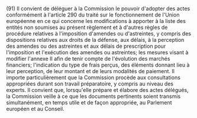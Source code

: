 (91) Il convient de déléguer à la Commission le pouvoir d'adopter des actes conformément à l'article 290 du traité sur le fonctionnement de l'Union européenne en ce qui concerne les modifications à apporter à la liste des entités non soumises au présent règlement et à d'autres règles de procédure relatives à l'imposition d'amendes ou d'astreintes, y compris des dispositions relatives aux droits de la défense, aux délais, à la perception des amendes ou des astreintes et aux délais de prescription pour l'imposition et l'exécution des amendes ou astreintes; les mesures visant à modifier l'annexe II afin de tenir compte de l'évolution des marchés financiers; l'indication du type de frais perçus, des éléments donnant lieu à leur perception, de leur montant et de leurs modalités de paiement. Il importe particulièrement que la Commission procède aux consultations appropriées durant son travail préparatoire, y compris au niveau des experts. Il convient que, lorsqu'elle prépare et élabore des actes délégués, la Commission veille à ce que les documents pertinents soient transmis simultanément, en temps utile et de façon appropriée, au Parlement européen et au Conseil.